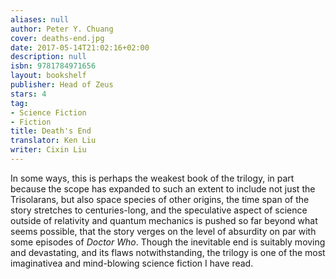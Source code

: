 ```yaml
---
aliases: null
author: Peter Y. Chuang
cover: deaths-end.jpg
date: 2017-05-14T21:02:16+02:00
description: null
isbn: 9781784971656
layout: bookshelf
publisher: Head of Zeus
stars: 4
tag:
- Science Fiction
- Fiction
title: Death's End
translator: Ken Liu
writer: Cixin Liu
---
```


In some ways, this is perhaps the weakest book of the trilogy, in part because the scope has expanded to such an extent to include not just the Trisolarans, but also space species of other origins, the time span of the story stretches to centuries-long, and the speculative aspect of science outside of relativity and quantum mechanics is pushed so far beyond what seems possible, that the story verges on the level of absurdity on par with some episodes of *Doctor Who*. Though the inevitable end is suitably moving and devastating, and its flaws notwithstanding, the trilogy is one of the most imaginativea and mind-blowing science fiction I have read.
